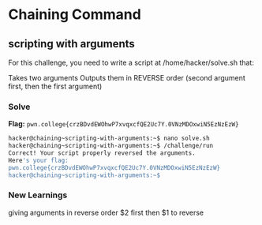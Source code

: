 # Chaining Command

## scripting with arguments
For this challenge, you need to write a script at /home/hacker/solve.sh that:

Takes two arguments
Outputs them in REVERSE order (second argument first, then the first argument)

### Solve
**Flag:** `pwn.college{crzBDvdEWOhwP7xvqxcfQE2Uc7Y.0VNzMDOxwiN5EzNzEzW}`

```bash
hacker@chaining~scripting-with-arguments:~$ nano solve.sh
hacker@chaining~scripting-with-arguments:~$ /challenge/run
Correct! Your script properly reversed the arguments.
Here's your flag:
pwn.college{crzBDvdEWOhwP7xvqxcfQE2Uc7Y.0VNzMDOxwiN5EzNzEzW}
hacker@chaining~scripting-with-arguments:~$
```
### New Learnings
giving arguments in reverse order $2 first then $1 to reverse